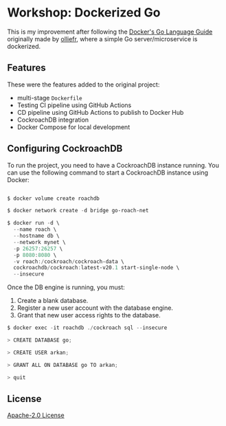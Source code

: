 # Workshop: Dockerized Go

This is my improvement after following the [Docker's Go Language Guide](https://docs.docker.com/language/golang/) originally made by [olliefr](https://www.linkedin.com/in/ofr/), where a simple Go server/microservice is dockerized.

## Features

These were the features added to the original project:

- multi-stage `Dockerfile`
- Testing CI pipeline using GitHub Actions
- CD pipeline using GitHub Actions to publish to Docker Hub
- CockroachDB integration
- Docker Compose for local development

## Configuring CockroachDB

To run the project, you need to have a CockroachDB instance running. You can use the following command to start a CockroachDB instance using Docker:

```powershell

$ docker volume create roachdb

$ docker network create -d bridge go-roach-net

$ docker run -d \
  --name roach \
  --hostname db \
  --network mynet \
  -p 26257:26257 \
  -p 8080:8080 \
  -v roach:/cockroach/cockroach-data \
  cockroachdb/cockroach:latest-v20.1 start-single-node \
  --insecure
```

Once the DB engine is running, you must:

1. Create a blank database.
2. Register a new user account with the database engine.
3. Grant that new user access rights to the database.

```powershell
$ docker exec -it roachdb ./cockroach sql --insecure

> CREATE DATABASE go;

> CREATE USER arkan;

> GRANT ALL ON DATABASE go TO arkan;

> quit
```

## License

[Apache-2.0 License](./LICENSE)
